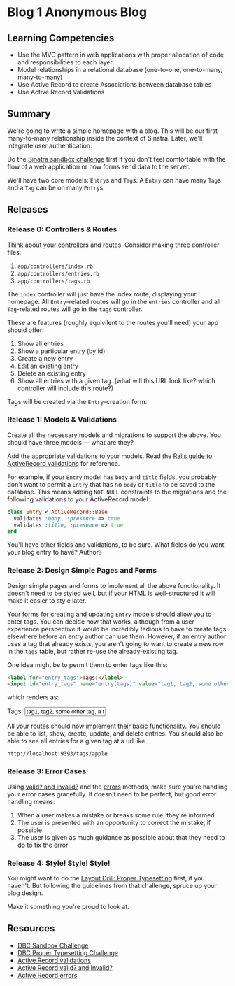 # Blog 1 Anonymous Blog

## Learning Competencies

* Use the MVC pattern in web applications with proper allocation of code and responsibilities to each layer
* Model relationships in a relational database (one-to-one, one-to-many, many-to-many)
* Use Active Record to create Associations between database tables
* Use Active Record Validations

## Summary

We're going to write a simple homepage with a blog.  This will be our first
many-to-many relationship inside the context of Sinatra.  Later, we'll
integrate user authentication.

Do the [Sinatra sandbox challenge][sandbox challenge] first if you don't feel
comfortable with the flow of a web application or how forms send data to the
server.

We'll have two core models: `Entry`s and `Tag`s.  A `Entry` can have many `Tag`s
and a `Tag` can be on many `Entry`s.

## Releases

### Release 0: Controllers &amp; Routes

Think about your controllers and routes.  Consider making three controller files:

1. `app/controllers/index.rb`
2. `app/controllers/entries.rb`
3. `app/controllers/tags.rb`

The `index` controller will just have the index route, displaying your
homepage.  All `Entry`-related routes will go in the `entries` controller and all
`Tag`-related routes will go in the `tags` controller.

These are features (roughly equivilent to the routes you'll need) your app should offer:

1. Show all entries
2. Show a particular entry (by id)
3. Create a new entry
4. Edit an existing entry
5. Delete an existing entry
6. Show all entries with a given tag. (what will this URL look like? which controller will include this route?)

Tags will be created via the `Entry`-creation form.

### Release 1: Models &amp; Validations

Create all the necessary models and migrations to support the above.  You
should have three models &mdash; what are they?

Add the appropriate validations to your models.  Read the [Rails guide to
ActiveRecord validations][AR validations] for reference.

For example, if your `Entry` model has `body` and `title` fields, you probably
don't want to permit a `Entry` that has no `body` or `title` to be saved to the
database.  This means adding `NOT NULL` constraints to the migrations and the
following validations to your ActiveRecord model:

```ruby
class Entry < ActiveRecord::Base
  validates :body, :presence => true
  validates :title, :presence => true
end
```

You'll have other fields and validations, to be sure.  What fields do you want your blog entry to have?  Author?

### Release 2: Design Simple Pages and Forms

Design simple pages and forms to implement all the above functionality.  It
doesn't need to be styled well, but if your HTML is well-structured it will
make it easier to style later.

Your forms for creating and updating `Entry` models should allow you to enter
tags.  You can decide how that works, although from a user experience
perspective it would be incredibly tedious to have to create tags elsewhere
before an entry author can use them.  However, if an entry author uses a tag that
already exists, you aren't going to want to create a new row in the `tags`
table, but rather re-use the already-existing tag.

One idea might be to permit them to enter tags like this:

```html
<label for="entry_tags">Tags:</label>
<input id="entry_tags" name="entry[tags]" value="tag1, tag2, some other tag, a fourth tag">
```

which renders as:

<label for="entry_tags">Tags:</label>
<input id="entry_tags" name="entry[tags]" value="tag1, tag2, some other tag, a fourth tag" class="span4">

All your routes should now implement their basic functionality.  You should be
able to list, show, create, update, and delete entries.  You should also be able
to see all entries for a given tag at a url like

```text
http://localhost:9393/tags/apple
```

### Release 3: Error Cases

Using [valid? and invalid?][valid_invalid] and the [errors][errors] methods,
make sure you're handling your error cases gracefully.  It doesn't need to be
perfect, but good error handling means:

1. When a user makes a mistake or breaks some rule, they're informed
2. The user is presented with an opportunity to correct the mistake, if possible
3. The user is given as much guidance as possible about that they need to do to fix the error

### Release 4: Style!  Style!  Style!

You might want to do the [Layout Drill: Proper Typesetting][proper formatting
challenge] first, if you haven't.  But following the guidelines from that
challenge, spruce up your blog design.

Make it something you're proud to look at.

## Resources

* [DBC Sandbox Challenge][sandbox challenge]
* [DBC Proper Typesetting Challenge][proper formatting challenge]
* [Active Record validations][AR validations]
* [Active Record valid? and invalid?][valid_invalid]
* [Active Record errors][errors]


[sandbox challenge]: ../../../sinatra-sandbox-challenge
[proper formatting challenge]: ../../../layout-drill-proper-typesetting-challenge
[AR validations]: http://guides.rubyonrails.org/active_record_callbacks.html
[valid_invalid]: http://guides.rubyonrails.org/active_record_validations.html#valid-questionmark-and-invalid-questionmark
[errors]: http://guides.rubyonrails.org/active_record_validations.html#working-with-validation-errors
